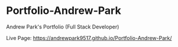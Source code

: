# Portfolio-Andrew-Park
Andrew Park's Portfolio (Full Stack Developer)

Live Page: https://andrewpark9517.github.io/Portfolio-Andrew-Park/
